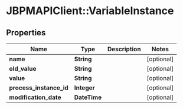 # JBPMAPIClient::VariableInstance

## Properties
Name | Type | Description | Notes
------------ | ------------- | ------------- | -------------
**name** | **String** |  | [optional] 
**old_value** | **String** |  | [optional] 
**value** | **String** |  | [optional] 
**process_instance_id** | **Integer** |  | [optional] 
**modification_date** | **DateTime** |  | [optional] 


